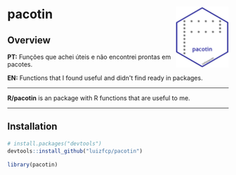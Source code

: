 
# pacotin <img src="man/figures/logo.png" align="right" />


## Overview

**PT:** Funções que achei úteis e não encontrei prontas em pacotes.

**EN:** Functions that I found useful and didn't find ready in packages.

---

**R/pacotin** is an package with R functions that are useful to me.

---

## Installation

``` r
# install.packages("devtools")
devtools::install_github("luizfcp/pacotin")
```

``` r
library(pacotin)
```
